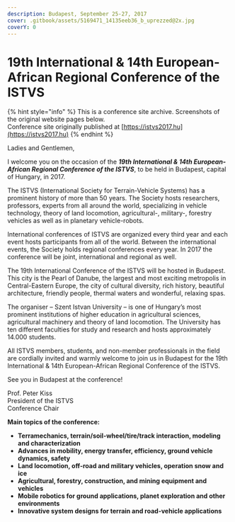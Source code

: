 ```yaml
---
description: Budapest, September 25-27, 2017
cover: .gitbook/assets/5169471_14135eeb36_b_uprezzed@2x.jpg
coverY: 0
---
```


# 19th International & 14th European-African Regional Conference of the ISTVS

{% hint style="info" %}
This is a conference site archive. Screenshots of the original website pages below.\
Conference site originally published at [https://istvs2017.hu](https://istvs2017.hu)
{% endhint %}

Ladies and Gentlemen,&#x20;

I welcome you on the occasion of the _**19th International & 14th European-African Regional Conference of the ISTVS**_, to be held in Budapest, capital of Hungary, in 2017.

The ISTVS (International Society for Terrain-Vehicle Systems) has a prominent history of more than 50 years. The Society hosts researchers, professors, experts from all around the world, specializing in vehicle technology, theory of land locomotion, agricultural-, military-, forestry vehicles as well as in planetary vehicle-robots.

International conferences of ISTVS are organized every third year and each event hosts participants from all of the world. Between the international events, the Society holds regional conferences every year. In 2017 the conference will be joint, international and regional as well.

The 19th International Conference of the ISTVS will be hosted in Budapest. This city is the Pearl of Danube, the largest and most exciting metropolis in Central-Eastern Europe, the city of cultural diversity, rich history, beautiful architecture, friendly people, thermal waters and wonderful, relaxing spas.

The organiser – Szent Istvan University – is one of Hungary’s most prominent institutions of higher education in agricultural sciences, agricultural machinery and theory of land locomotion. The University has ten different faculties for study and research and hosts approximately 14.000 students.

All ISTVS members, students, and non-member professionals in the field are cordially invited and warmly welcome to join us in Budapest for the 19th International & 14th European-African Regional Conference of the ISTVS.

See you in Budapest at the conference!

Prof. Peter Kiss\
President of the ISTVS\
Conference Chair

**Main topics of the conference:**

* **Terramechanics, terrain/soil-wheel/tire/track interaction, modeling and characterization**
* **Advances in mobility, energy transfer, efficiency, ground vehicle dynamics, safety**
* **Land locomotion, off-road and military vehicles, operation snow and ice**
* **Agricultural, forestry, construction, and mining equipment and vehicles**
* **Mobile robotics for ground applications, planet exploration and other environments**
* **Innovative system designs for terrain and road-vehicle applications**

<figure><img src=".gitbook/assets/home.png" alt=""><figcaption></figcaption></figure>



